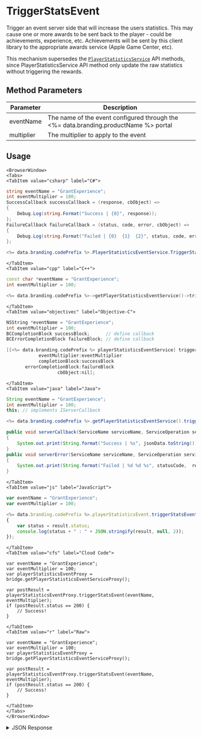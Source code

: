 # TriggerStatsEvent

Trigger an event server side that will increase the users statistics. This may cause one or more awards to be sent back to the player - could be achievements, experience, etc. Achievements will be sent by this client library to the appropriate awards service (Apple Game Center, etc).

This mechanism supersedes the [<code>PlayerStatisticsService</code>](/api/capi/playerstats) API methods, since PlayerStatisticsService API method only update the raw statistics without triggering the rewards.

<PartialServop service_name="playerStatisticsEvent" operation_name="TRIGGER" />

## Method Parameters
Parameter | Description
--------- | -----------
eventName | The name of the event configured through the <%= data.branding.productName %> portal
multiplier | The multiplier to apply to the event

## Usage

```mdx-code-block
<BrowserWindow>
<Tabs>
<TabItem value="csharp" label="C#">
```

```csharp
string eventName = "GrantExperience";
int eventMultiplier = 100;
SuccessCallback successCallback = (response, cbObject) =>
{
    Debug.Log(string.Format("Success | {0}", response));
};
FailureCallback failureCallback = (status, code, error, cbObject) =>
{
    Debug.Log(string.Format("Failed | {0}  {1}  {2}", status, code, error));
};

<%= data.branding.codePrefix %>.PlayerStatisticsEventService.TriggerStatsEvent(eventName, eventMultiplier, successCallback, failureCallback);
```

```mdx-code-block
</TabItem>
<TabItem value="cpp" label="C++">
```

```cpp
const char *eventName = "GrantExperience";
int eventMultiplier = 100;

<%= data.branding.codePrefix %>->getPlayerStatisticsEventService()->triggerStatsEvent(eventName, eventMultiplier, this);
```

```mdx-code-block
</TabItem>
<TabItem value="objectivec" label="Objective-C">
```

```objectivec
NSString *eventName = "GrantExperience";
int eventMultiplier = 100;
BCCompletionBlock successBlock;      // define callback
BCErrorCompletionBlock failureBlock; // define callback

[[<%= data.branding.codePrefix %> playerStatisticsEventService] triggerStatsEvent:eventName
            eventMultiplier:eventMultiplier
            completionBlock:successBlock
       errorCompletionBlock:failureBlock
                   cbObject:nil];
```

```mdx-code-block
</TabItem>
<TabItem value="java" label="Java">
```

```java
String eventName = "GrantExperience";
int eventMultiplier = 100;
this; // implements IServerCallback

<%= data.branding.codePrefix %>.getPlayerStatisticsEventService().triggerStatsEvent(eventName, eventMultiplier, this);

public void serverCallback(ServiceName serviceName, ServiceOperation serviceOperation, JSONObject jsonData)
{
    System.out.print(String.format("Success | %s", jsonData.toString()));
}
public void serverError(ServiceName serviceName, ServiceOperation serviceOperation, int statusCode, int reasonCode, String jsonError)
{
    System.out.print(String.format("Failed | %d %d %s", statusCode,  reasonCode, jsonError.toString()));
}
```

```mdx-code-block
</TabItem>
<TabItem value="js" label="JavaScript">
```

```javascript
var eventName = "GrantExperience";
var eventMultiplier = 100;

<%= data.branding.codePrefix %>.playerStatisticsEvent.triggerStatsEvent(eventName, eventMultiplier, result =>
{
	var status = result.status;
	console.log(status + " : " + JSON.stringify(result, null, 2));
});
```

```mdx-code-block
</TabItem>
<TabItem value="cfs" label="Cloud Code">
```

```cfscript
var eventName = "GrantExperience";
var eventMultiplier = 100;
var playerStatisticsEventProxy = bridge.getPlayerStatisticsEventServiceProxy();

var postResult = playerStatisticsEventProxy.triggerStatsEvent(eventName, eventMultiplier);
if (postResult.status == 200) {
    // Success!
}
```

```mdx-code-block
</TabItem>
<TabItem value="r" label="Raw">
```

```cfscript
var eventName = "GrantExperience";
var eventMultiplier = 100;
var playerStatisticsEventProxy = bridge.getPlayerStatisticsEventServiceProxy();

var postResult = playerStatisticsEventProxy.triggerStatsEvent(eventName, eventMultiplier);
if (postResult.status == 200) {
    // Success!
}
```

```mdx-code-block
</TabItem>
</Tabs>
</BrowserWindow>
```

<details>
<summary>JSON Response</summary>

```json
{
    "data": {
        "currency": {},
        "rewardDetails": {},
        "rewards": {}
    },
    "status": 200
}
```
</details>

